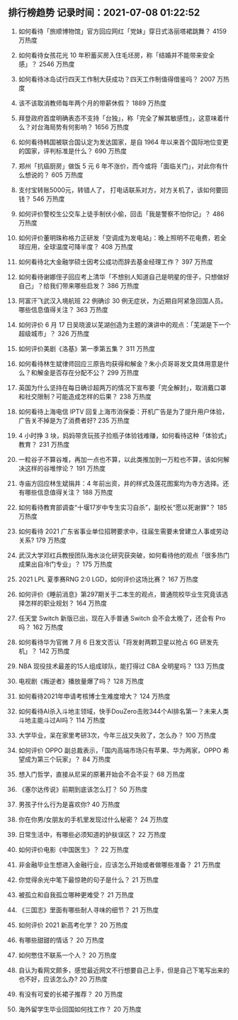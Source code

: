 
## 排行榜趋势 记录时间：2021-07-08 01:22:52
  
  1. 如何看待「旅顺博物馆」官方回应网红「党妹」穿日式洛丽塔裙跳舞？ 4159 万热度
    
  2. 如何看待女孩花光 10 年积蓄买房入住毛坯房，称「结婚并不能带来安全感」？ 2546 万热度
    
  3. 如何看待冰岛试行四天工作制大获成功？四天工作制值得借鉴吗？ 2007 万热度
    
  4. 该不该取消教师每年两个月的带薪休假？ 1889 万热度
    
  5. 拜登政府首度明确表态不支持「台独」，称「完全了解其敏感性」，这意味着什么？对台海局势有何影响？ 1656 万热度
    
  6. 如何看待韩国被联合国认定为发达国家，是自 1964 年以来首个国际地位变更的国家，评判标准是什么？ 690 万热度
    
  7. 郑州「抗癌厨房」做饭 5 元 6 年不涨价，而今或将「面临关门」，对此你有什么想说的？ 605 万热度
    
  8. 支付宝转账5000元，转错人了， 打电话联系对方，对方关机了，该如何要回钱？ 546 万热度
    
  9. 如何评价警校生公交车上徒手制伏小偷，回击「我是警察不怕你记」？ 486 万热度
    
  10. 如何评价董明珠称格力正研发「空调成为发电站」：晚上照明不花电费，若全球应用，全球温度可降半度？ 408 万热度
    
  11. 如何看待北大金融学硕士因考公成功而辞去基金经理工作？ 397 万热度
    
  12. 如何看待谢娜侄子回应考上清华「不想别人知道自己是明星的侄子，只想做好自己」？给我们带来哪些启发？ 386 万热度
    
  13. 阿富汗飞武汉入境航班 22 例确诊 30 例无症状，为近期自阿紧急回国人员。哪些信息值得关注？ 363 万热度
    
  14. 如何评价 6 月 17 日吴晓波以芜湖创造为主题的演讲中的观点：「芜湖是下一个超级城市」？ 326 万热度
    
  15. 如何评价美剧《洛基》第一季第五集？ 311 万热度
    
  16. 如何看待林生斌律师回应三原告均获得和解金？朱小贞哥哥发文具体用意是什么？和解金是否存在分配不公？ 299 万热度
    
  17. 英国为什么坚持在每日确诊超两万的情况下宣布要「完全解封」，取消戴口罩和社交限制？可能造成怎样的后果？ 238 万热度
    
  18. 如何看待上海电信 IPTV 回复上海市消保委：开机广告是为了提升用户体验，广告关不掉是为了消费者好? 235 万热度
    
  19. 4 小时挣 3 块，妈妈带贪玩孩子捡瓶子体验钱难赚，如何看待这种「体验式」教育？ 231 万热度
    
  20. 一粒谷子不算谷堆，再加一点也不算，以此类推加到一万粒也不算，该如何解决这样的谷堆悖论？ 191 万热度
    
  21. 寺庙方回应林生斌捐井：4 年前出资，井的样式及莲花图案均为寺方选择。还有哪些信息值得关注？ 188 万热度
    
  22. 如何看待教育部调查“十堰17岁中专生实习自杀”，副校长“愿以死谢罪”？ 185 万热度
    
  23. 如何看待 2021 广东省事业单位招聘要求中，往届生需要未曾建立人事或劳动关系? 179 万热度
    
  24. 武汉大学邓红兵教授团队海水淡化研究获突破，如何看待他的观点「很多热门成果出自冷门专业」？ 175 万热度
    
  25. 2021 LPL 夏季赛RNG 2:0 LGD，如何评价这场比赛？ 167 万热度
    
  26. 如何评价《睡前消息》第297期关于二本生的观点，普通院校毕业生究竟该选择怎样的职业规划？ 164 万热度
    
  27. 任天堂 Switch 新版已出，现在入手普通 Switch 会不会太晚了，还会有 Pro 吗？ 162 万热度
    
  28. 如何看待华为官微 7 月 6 日发文否认「将发射两颗卫星以抢占 6G 研发先机」？ 142 万热度
    
  29. NBA 现役技术最差的15人组成球队，能打得过 CBA 全明星吗？ 133 万热度
    
  30. 电视剧《叛逆者》播放量爆了吗？ 128 万热度
    
  31. 如何看待2021年申请考核博士生难度增大？ 124 万热度
    
  32. 如何看待AI杀入斗地主领域，快手DouZero击败344个AI排名第一？未来人类斗地主能斗过AI吗？ 114 万热度
    
  33. 大学毕业，呆在家里考研3次，今年三战又失败了，怎么办？ 100 万热度
    
  34. 如何评价 OPPO 副总裁表示，「国内高端市场只有苹果、华为两家，OPPO 希望成为第三个玩家」？ 84 万热度
    
  35. 想入门哲学，直接从尼采的原著开始会不会不妥？ 68 万热度
    
  36. 《塞尔达传说》前期到底该怎么打？ 50 万热度
    
  37. 男孩子什么行为是喜欢你? 40 万热度
    
  38. 你在你男/女朋友的手机里发现过什么秘密？ 24 万热度
    
  39. 日常生活中，有哪些必须知道的护肤误区？ 22 万热度
    
  40. 如何评价电影《中国医生》？ 22 万热度
    
  41. 非金融毕业生想进入金融行业，应该怎么开始或者做哪些准备？ 21 万热度
    
  42. 你觉得余光中笔下最惊艳的句子是什么？ 21 万热度
    
  43. 被孤立和自我孤立哪种更难受？ 21 万热度
    
  44. 《三国志》里面有哪些耐人寻味的细节？ 21 万热度
    
  45. 如何评价 2021 新高考化学？ 20 万热度
    
  46. 有哪些甜甜的情话？ 20 万热度
    
  47. 如何憋住不联系一个人？ 20 万热度
    
  48. 自认为看网文颇多，感觉最近网文不行想要自己上手，但是自己下笔写出来的也不好，应该怎么办? 20 万热度
    
  49. 有没有可爱的长裙子推荐？ 20 万热度
    
  50. 海外留学生毕业回国如何找工作？ 20 万热度
    